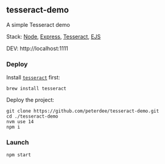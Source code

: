 ## tesseract-demo

A simple Tesseract demo

Stack: [Node](), [Express](), [Tesseract](https://www.npmjs.com/package/node-tesseract-ocr), [EJS]()

DEV: http://localhost:1111

### Deploy

Install [`tesseract`](https://formulae.brew.sh/formula/tesseract) first:

```shell script
brew install tesseract
```

Deploy the project:

```shell script
git clone https://github.com/peterdee/tesseract-demo.git
cd ./tesseract-demo
nvm use 14
npm i
```

### Launch

```shell script
npm start
```
